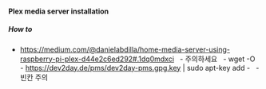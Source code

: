 #### Plex media server installation
##### How to
 - https://medium.com/@danielabdilla/home-media-server-using-raspberry-pi-plex-d44e2c6ed292#.1dq0mdxci 
   - 주의하세요 
   - wget -O - https://dev2day.de/pms/dev2day-pms.gpg.key  | sudo apt-key add -
   - 빈칸 주의 
 
